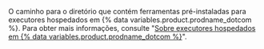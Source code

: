 O caminho para o diretório que contém ferramentas pré-instaladas para executores hospedados em {% data variables.product.prodname_dotcom %}. Para obter mais informações, consulte "[Sobre executores hospedados em {% data variables.product.prodname_dotcom %}](/actions/reference/specifications-for-github-hosted-runners/#supported-software)".
